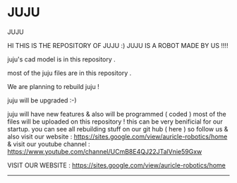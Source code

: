 # JUJU
JUJU


HI THIS IS THE REPOSITORY OF JUJU :) JUJU IS A ROBOT MADE BY US !!!!
 

juju's cad model is in this repository . 

most of the juju files are in this repository .


We are planning to rebuild juju !






juju will be upgraded  :-)







juju will have new features & also will be programmed ( coded ) 
most of the files will be uploaded on this repository !
this can be very benificial for our startup.
you can see all rebuilding stuff on our git hub ( here ) so follow us & also visit our website : https://sites.google.com/view/auricle-robotics/home
& visit our youtube channel :  https://www.youtube.com/channel/UCmB8E4QJ22JTalVnie59Gxw

VISIT OUR WEBSITE :   https://sites.google.com/view/auricle-robotics/home

____________________________________________________________________________________________________________________________________________________________
